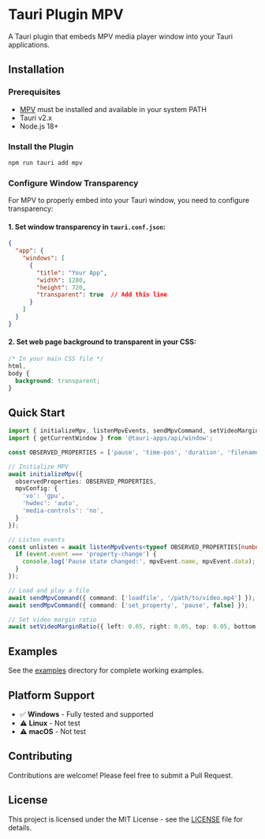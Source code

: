 # Tauri Plugin MPV

A Tauri plugin that embeds MPV media player window into your Tauri applications.

## Installation

### Prerequisites

- [MPV](https://mpv.io/) must be installed and available in your system PATH
- Tauri v2.x
- Node.js 18+

### Install the Plugin

```bash
npm run tauri add mpv
```

### Configure Window Transparency

For MPV to properly embed into your Tauri window, you need to configure transparency:

#### 1. Set window transparency in `tauri.conf.json`:

```json
{
  "app": {
    "windows": [
      {
        "title": "Your App",
        "width": 1280,
        "height": 720,
        "transparent": true  // Add this line
      }
    ]
  }
}
```

#### 2. Set web page background to transparent in your CSS:

```css
/* In your main CSS file */
html,
body {
  background: transparent;
}
```

## Quick Start

```typescript
import { initializeMpv, listenMpvEvents, sendMpvCommand, setVideoMarginRatio } from 'tauri-plugin-mpv-api';
import { getCurrentWindow } from '@tauri-apps/api/window';

const OBSERVED_PROPERTIES = ['pause', 'time-pos', 'duration', 'filename'] as const;

// Initialize MPV
await initializeMpv({
  observedProperties: OBSERVED_PROPERTIES,
  mpvConfig: {
    'vo': 'gpu',
    'hwdec': 'auto',
    'media-controls': 'no',
  }
});

// Listen events
const unlisten = await listenMpvEvents<typeof OBSERVED_PROPERTIES[number]>((event) => {
  if (event.event === 'property-change') {
    console.log('Pause state changed:', mpvEvent.name, mpvEvent.data);
  }
});

// Load and play a file
await sendMpvCommand({ command: ['loadfile', '/path/to/video.mp4'] });
await sendMpvCommand({ command: ['set_property', 'pause', false] });

// Set video margin ratio
await setVideoMarginRatio({ left: 0.05, right: 0.05, top: 0.05, bottom: 0.05 });
```

## Examples

See the [examples](./examples) directory for complete working examples.

## Platform Support

- ✅ **Windows** - Fully tested and supported
- ⚠️ **Linux** - Not test
- ⚠️ **macOS** - Not test

## Contributing

Contributions are welcome! Please feel free to submit a Pull Request.

## License

This project is licensed under the MIT License - see the [LICENSE](LICENSE) file for details.

